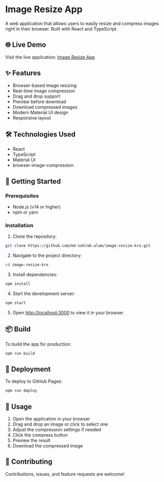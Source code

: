 # Image Resize App

A web application that allows users to easily resize and compress images right in their browser. Built with React and TypeScript.

## 🌐 Live Demo

Visit the live application: [Image Resize App](https://md-sohrab-alam.github.io/image-resize-kro)

## ✨ Features

- Browser-based image resizing
- Real-time image compression
- Drag and drop support
- Preview before download
- Download compressed images
- Modern Material UI design
- Responsive layout

## 🛠️ Technologies Used

- React
- TypeScript
- Material UI
- browser-image-compression

## 🚀 Getting Started

### Prerequisites

- Node.js (v14 or higher)
- npm or yarn

### Installation

1. Clone the repository:
```bash
git clone https://github.com/md-sohrab-alam/image-resize-kro.git
```

2. Navigate to the project directory:
```bash
cd image-resize-kro
```

3. Install dependencies:
```bash
npm install
```

4. Start the development server:
```bash
npm start
```

5. Open [http://localhost:3000](http://localhost:3000) to view it in your browser.

## 📦 Build

To build the app for production:

```bash
npm run build
```

## 🚀 Deployment

To deploy to GitHub Pages:

```bash
npm run deploy
```

## 📝 Usage

1. Open the application in your browser
2. Drag and drop an image or click to select one
3. Adjust the compression settings if needed
4. Click the compress button
5. Preview the result
6. Download the compressed image

## 🤝 Contributing

Contributions, issues, and feature requests are welcome! 